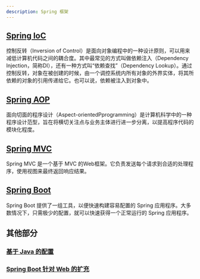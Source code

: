 ```yaml
---
description: Spring 框架
---
```


## [Spring IoC](spring-ioc.md)

控制反转（Inversion of Control）是面向对象编程中的一种设计原则，可以用来减低计算机代码之间的耦合度。其中最常见的方式叫做依赖注入（Dependency Injection，简称DI），还有一种方式叫“依赖查找”（Dependency Lookup）。通过控制反转，对象在被创建的时候，由一个调控系统内所有对象的外界实体，将其所依赖的对象的引用传递给它。也可以说，依赖被注入到对象中。

## [Spring AOP](spring-aop.md)

面向切面的程序设计（Aspect-orientedPprogramming）是计算机科学中的一种程序设计范型，旨在将横切关注点与业务主体进行进一步分离，以提高程序代码的模块化程度。

## [Spring MVC](spring-mvc.md)

Spring MVC 是一个基于 MVC 的Web框架。它负责发送每个请求到合适的处理程序，使用视图来最终返回响应结果。

## [Spring Boot](spring-boot.md)

Spring Boot 提供了一组工具，以便快速构建容易配置的 Spring 应用程序。大多数情况下，只需极少的配置，就可以快速获得一个正常运行的 Spring 应用程序。

## 其他部分

### [基于 Java 的配置](spring-java-config.md)
### [Spring Boot 针对 Web 的扩充](spring-java-config.md)